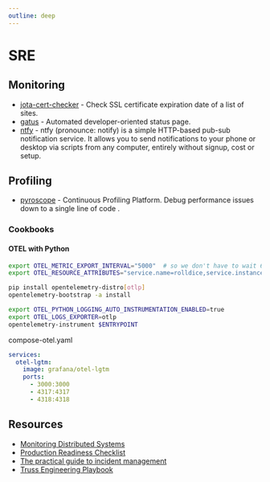 ```yaml
---
outline: deep
---
```


# SRE

## Monitoring

- [jota-cert-checker](https://github.com/juliojsb/jota-cert-checker) - Check SSL certificate expiration date of a list of sites.
- [gatus](https://gatus.io/) - Automated developer-oriented status page.
- [ntfy](https://ntfy.sh/) - ntfy (pronounce: notify) is a simple HTTP-based pub-sub notification service. It allows you to send notifications to your phone or desktop via scripts from any computer, entirely without signup, cost or setup.

## Profiling

- [pyroscope](https://github.com/grafana/pyroscope) - Continuous Profiling Platform. Debug performance issues down to a single line of code .

### Cookbooks

#### OTEL with Python

```bash
export OTEL_METRIC_EXPORT_INTERVAL="5000"  # so we don't have to wait 60s for metrics
export OTEL_RESOURCE_ATTRIBUTES="service.name=rolldice,service.instance.id=localhost:8082"

pip install opentelemetry-distro[otlp]
opentelemetry-bootstrap -a install

export OTEL_PYTHON_LOGGING_AUTO_INSTRUMENTATION_ENABLED=true
export OTEL_LOGS_EXPORTER=otlp
opentelemetry-instrument $ENTRYPOINT
```

compose-otel.yaml

```yaml
services:
  otel-lgtm:
    image: grafana/otel-lgtm
    ports:
      - 3000:3000
      - 4317:4317
      - 4318:4318
```

## Resources

- [Monitoring Distributed Systems](https://sre.google/sre-book/monitoring-distributed-systems/)
- [Production Readiness Checklist](https://gruntwork.io/devops-checklist)
- [The practical guide to incident management](https://incident.io/guide/)
- [Truss Engineering Playbook](https://playbook.truss.dev/docs)
